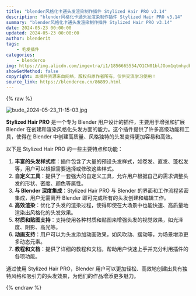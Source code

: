 ```yaml
---
title: "blender风格化卡通头发渲染制作插件 Stylized Hair PRO v3.14"
description: "blender风格化卡通头发渲染制作插件 Stylized Hair PRO v3.14"
summary: "blender风格化卡通头发渲染制作插件 Stylized Hair PRO v3.14"
date: 2024-05-23 00:00:00
updated: 2024-05-23 00:00:00
author: blenderit
tags: 
    - 毛发插件
categories:
    - blenderco
img: https://img.alicdn.com/imgextra/i1/1856665554/O1CN01blJOom1qtmhydbxfE_!!1856665554.jpg
showGetMethod: false
copyright: 本插件资源来自网络，版权归原作者所有，仅供交流学习使用！
source_link: https://blenderco.cn/86899.html
---
```


{% raw %}
<p><img src="https://img.alicdn.com/imgextra/i1/1856665554/O1CN01blJOom1qtmhydbxfE_!!1856665554.jpg" alt="bude_2024-05-23_11-15-03.jpg"></p><p class=""><strong>Stylized Hair PRO</strong> 是一个专为 Blender 用户设计的插件，主要用于增强和扩展 Blender 在创建和渲染风格化头发方面的能力。这个插件提供了许多高级功能和工具，使得在 Blender 中创建高质量、风格独特的头发变得更加容易和高效。</p><p class="">以下是 Stylized Hair PRO 的一些主要特点和功能：</p><ol>
<li><strong>丰富的头发样式库</strong>：插件包含了大量的预设头发样式，如卷发、直发、蓬松发等，用户可以根据需要选择或修改这些样式。</li>
<li><strong>自定义工具</strong>：提供了一套强大的自定义工具，允许用户根据自己的需求调整头发的形状、密度、颜色等属性。</li>
<li><strong>与 Blender 深度集成</strong>：Stylized Hair PRO 与 Blender 的界面和工作流程紧密集成，用户无需离开 Blender 即可完成所有的头发创建和编辑工作。</li>
<li><strong>高效渲染</strong>：优化了头发的渲染过程，使得即使在大场景中也能快速、高质量地渲染出风格化的头发效果。</li>
<li><strong>材质和贴图支持</strong>：支持使用各种材质和贴图来增强头发的视觉效果，如光泽度、阴影、高光等。</li>
<li><strong>动画支持</strong>：用户可以为头发添加动画效果，如风吹动、摆动等，为场景增添更多动态元素。</li>
<li><strong>教程和文档</strong>：提供了详细的教程和文档，帮助用户快速上手并充分利用插件的各项功能。</li>
</ol><p class="">通过使用 Stylized Hair PRO，Blender 用户可以更加轻松、高效地创建出具有独特风格和吸引力的头发效果，为他们的作品增添更多魅力。</p>
<div style="display: none">blenderco</div>
{% endraw %}